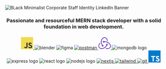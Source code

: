 ![BLack Minimalist Corporate Staff Identity LinkedIn Banner](https://github.com/Ragesh-A/Ragesh-A/assets/118962921/4be79129-48cb-45d7-b8f6-7d8c6256b60a)



<h3 align="center">Passionate and resourceful MERN stack developer with a solid foundation in web development.</h3>

###
<div align="center">
 <a href="https://developer.mozilla.org/en-US/docs/Web/JavaScript" target="_blank" rel="noreferrer"> <img src="https://raw.githubusercontent.com/devicons/devicon/master/icons/javascript/javascript-original.svg" alt="javascript" width="40" height="40"/> </a> 
<a><img src="https://download.blender.org/branding/community/blender_community_badge_white.svg" alt="blender" width="40" height="40"/></a>
 <a><img src="https://www.vectorlogo.zone/logos/figma/figma-icon.svg" alt="figma" width="40" height="40"/></a>
 <a href="https://postman.com" target="_blank" rel="noreferrer"> <img src="https://www.vectorlogo.zone/logos/getpostman/getpostman-icon.svg" alt="postman" width="40" height="40"/> </a>
 <a href="https://redux.js.org" target="_blank" rel="noreferrer"> <img src="https://raw.githubusercontent.com/devicons/devicon/master/icons/redux/redux-original.svg" alt="redux" width="40" height="40"/> </a>
  <a><img src="https://cdn.jsdelivr.net/gh/devicons/devicon/icons/mongodb/mongodb-original.svg" height="30" width="42" alt="mongodb logo"  /> </a>
   <a><img src="https://cdn.jsdelivr.net/gh/devicons/devicon/icons/express/express-original.svg" height="30" width="42" alt="express logo"  /></a>
   <a><img src="https://cdn.jsdelivr.net/gh/devicons/devicon/icons/react/react-original.svg" height="30" width="42" alt="react logo"  /></a>
   <a><img src="https://cdn.jsdelivr.net/gh/devicons/devicon/icons/nodejs/nodejs-original.svg" height="30" width="42" alt="nodejs logo"  /></a>
 <a href="https://nextjs.org/" target="_blank" rel="noreferrer"> <img src="https://cdn.worldvectorlogo.com/logos/nextjs-2.svg" alt="nextjs" width="40" height="40"/> </a>
 <a href="https://tailwindcss.com/" target="_blank" rel="noreferrer"> <img src="https://www.vectorlogo.zone/logos/tailwindcss/tailwindcss-icon.svg" alt="tailwind" width="40" height="40"/> </a> 
 <a href="https://git-scm.com/" target="_blank" rel="noreferrer"> <img src="https://www.vectorlogo.zone/logos/git-scm/git-scm-icon.svg" alt="git" width="40" height="40"/> </a>
 <a href="https://www.typescriptlang.org/" target="_blank" rel="noreferrer"> <img src="https://raw.githubusercontent.com/devicons/devicon/master/icons/typescript/typescript-original.svg" alt="typescript" width="40" height="40"/> </a>
  
</div>







